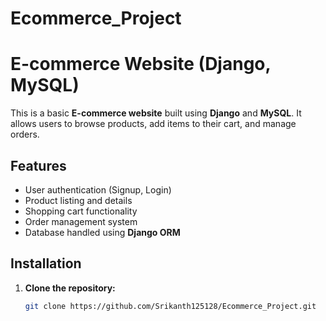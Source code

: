 # Ecommerce_Project

# E-commerce Website (Django, MySQL)

This is a basic **E-commerce website** built using **Django** and **MySQL**. It allows users to browse products, add items to their cart, and manage orders.

## Features
- User authentication (Signup, Login)  
- Product listing and details  
- Shopping cart functionality  
- Order management system  
- Database handled using **Django ORM**  

## Installation  
1. **Clone the repository:**  
   ```sh
   git clone https://github.com/Srikanth125128/Ecommerce_Project.git

